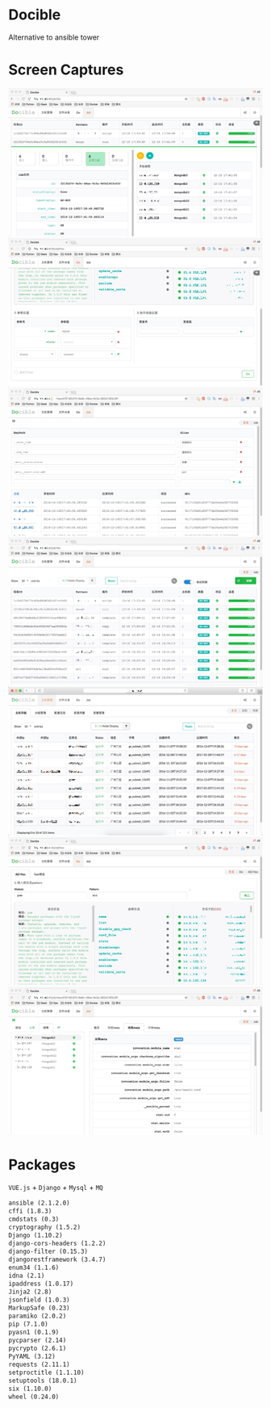 # Docible

Alternative to ansible tower

# Screen Captures

![](https://github.com/jackeyGao/Docible/raw/master/screenCaptures/5B67804B-97A1-47AD-B789-F7BF5427A84E.png)
![](https://github.com/jackeyGao/Docible/raw/master/screenCaptures/6DFBFCAC-4189-454E-9DC3-26B5FA020975.png)
![](https://github.com/jackeyGao/Docible/raw/master/screenCaptures/AF079B07-133A-44CF-8966-B0681CF2B110.png)
![](https://github.com/jackeyGao/Docible/raw/master/screenCaptures/BEA6E905-25B3-4243-A714-71363AAF8CA7.png)
![](https://github.com/jackeyGao/Docible/raw/master/screenCaptures/EBFA75C3-F2E4-44D5-B525-2F9E7F13966B.png)
![](https://github.com/jackeyGao/Docible/raw/master/screenCaptures/F552617A-48DA-4689-8C29-A0D686E60104.png)
![](https://github.com/jackeyGao/Docible/raw/master/screenCaptures/F672CCC5-E55B-4C8F-9FCD-94628E2EDC4C.png)

# Packages

`VUE.js` + `Django` + `Mysql` + `MQ`

```shell
ansible (2.1.2.0)
cffi (1.8.3)
cmdstats (0.3)
cryptography (1.5.2)
Django (1.10.2)
django-cors-headers (1.2.2)
django-filter (0.15.3)
djangorestframework (3.4.7)
enum34 (1.1.6)
idna (2.1)
ipaddress (1.0.17)
Jinja2 (2.8)
jsonfield (1.0.3)
MarkupSafe (0.23)
paramiko (2.0.2)
pip (7.1.0)
pyasn1 (0.1.9)
pycparser (2.14)
pycrypto (2.6.1)
PyYAML (3.12)
requests (2.11.1)
setproctitle (1.1.10)
setuptools (18.0.1)
six (1.10.0)
wheel (0.24.0)
```
